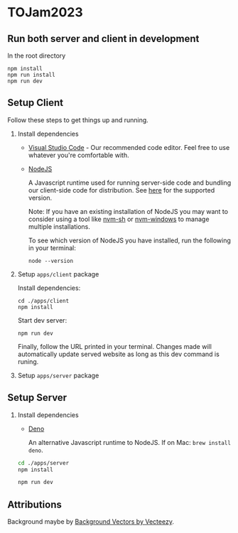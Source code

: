 # TOJam2023

## Run both server and client in development
In the root directory

```
npm install
npm run install
npm run dev
```

## Setup Client

Follow these steps to get things up and running.

1. Install dependencies

    - [Visual Studio Code](https://code.visualstudio.com/download) - Our recommended code editor. Feel free to use whatever you're comfortable with.

    - [NodeJS](https://nodejs.org/en/download)

        A Javascript runtime used for running server-side code and bundling our client-side code for distribution. See [here](./.nvmrc) for the supported version.

        Note: If you have an existing installation of NodeJS you may want to consider using a tool like [nvm-sh](https://github.com/nvm-sh/nvm) or [nvm-windows](https://github.com/coreybutler/nvm-windows) to manage multiple installations.

        To see which version of NodeJS you have installed, run the following in your terminal:
        ```
        node --version
        ```

1. Setup `apps/client` package

    Install dependencies:
    ```
    cd ./apps/client
    npm install
    ```

    Start dev server:
    ```
    npm run dev
    ```

    Finally, follow the URL printed in your terminal. Changes made will automatically update served website as long as this dev command is runing.

1. Setup `apps/server` package

## Setup Server

1. Install dependencies

    - [Deno](https://deno.com/manual@v1.34.0/getting_started/installation)

        An alternative Javascript runtime to NodeJS. If on Mac: `brew install deno`.
    ```bash
    cd ./apps/server
    npm install
    ```

    ```bash
    npm run dev
    ```
## Attributions

Background maybe by [Background Vectors by Vecteezy](https://www.vecteezy.com/free-vector/background).

